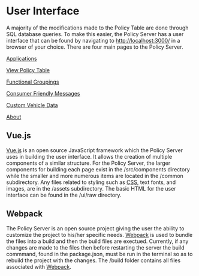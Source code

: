 # User Interface
A majority of the modifications made to the Policy Table are done through SQL database queries. To make this easier, the Policy Server has a user interface that can be found by navigating to <a href="http://localhost:3000/">http://localhost:3000/</a> in a browser of your choice. There are four main pages to the Policy Server.

[Applications](../applications/)

[View Policy Table](../view-policy-table/)

[Functional Groupings](../messages-and-functional-groups/)

[Consumer Friendly Messages](../messages-and-functional-groups/)

[Custom Vehicle Data](../custom-vehicle-data/)

[About](../about/)

## Vue.js
<a href="https://vuejs.org/v2/guide/">Vue.js</a> is an open source JavaScript framework which the Policy Server uses in building the user interface. It allows the creation of multiple components of a similar structure. For the Policy Server, the larger components for building each page exist in the /src/components directory while the smaller and more numerous items are located in the /common subdirectory. Any files related to styling such as <a href="https://developer.mozilla.org/en-US/docs/Web/CSS">CSS</a>, text fonts, and images, are in the /assets subdirectory. The basic HTML for the user interface can be found in the /ui/raw directory.
## Webpack
The Policy Server is an open source project giving the user the ability to customize the project to his/her specific needs. <a href="https://webpack.js.org/concepts/">Webpack</a> is used to bundle the files into a build and then the build files are exectued. Currently, if any changes are made to the files then before restarting the server the build commmand, found in the package.json, must be run in the terminal so as to rebuild the project with the changes. The /build folder contains all files associated with <a href="https://webpack.js.org/concepts/">Webpack</a>.